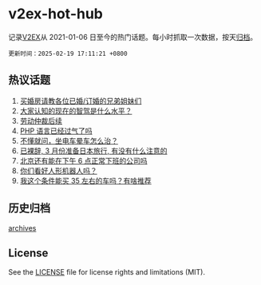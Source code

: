 # v2ex-hot-hub

 记录[V2EX](https://www.v2ex.com/)从 2021-01-06 日至今的热门话题。每小时抓取一次数据，按天[归档](archives)。

`更新时间：2025-02-19 17:11:21 +0800`

## 热议话题

1. [买婚房请教各位已婚/订婚的兄弟姐妹们](https://www.v2ex.com/t/1112598)
1. [大家认知的现在的智驾是什么水平？](https://www.v2ex.com/t/1112482)
1. [劳动仲裁后续](https://www.v2ex.com/t/1112464)
1. [PHP 语言已经过气了吗](https://www.v2ex.com/t/1112469)
1. [不懂就问，坐电车晕车怎么治？](https://www.v2ex.com/t/1112490)
1. [已裸辞, 3 月份准备日本旅行, 有没有什么注意的](https://www.v2ex.com/t/1112547)
1. [北京还有能在下午 6 点正常下班的公司吗](https://www.v2ex.com/t/1112405)
1. [你们看好人形机器人吗？](https://www.v2ex.com/t/1112501)
1. [我这个条件能买 35 左右的车吗？有啥推荐](https://www.v2ex.com/t/1112539)

## 历史归档

[archives](archives)

## License

See the [LICENSE](LICENSE) file for license rights and limitations (MIT).
